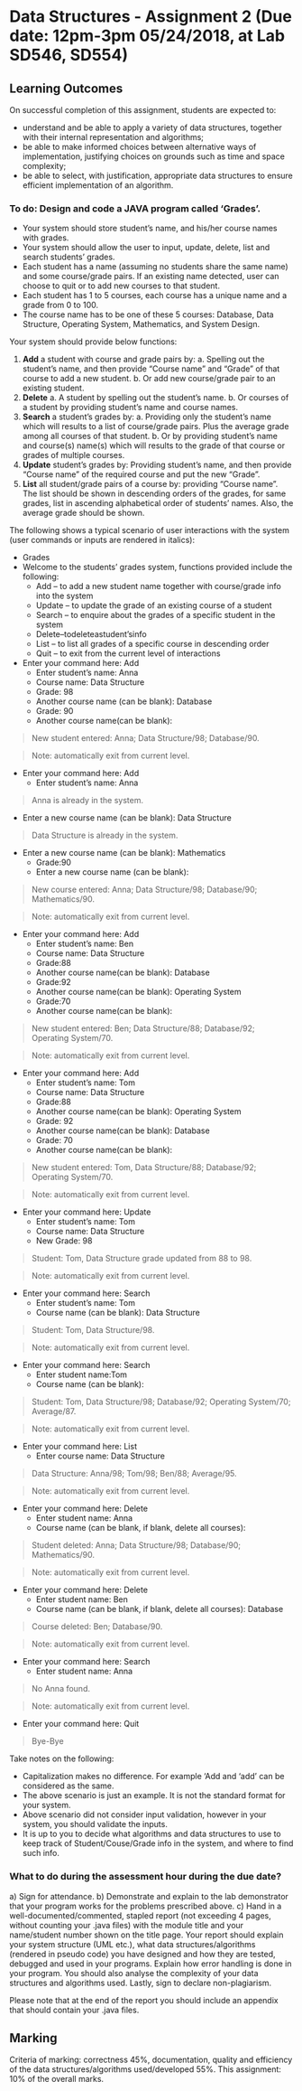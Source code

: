 # Data Structures - Assignment 2 (Due date: 12pm-3pm 05/24/2018, at Lab SD546, SD554)


## Learning Outcomes
On successful completion of this assignment, students are expected to:
- understand and be able to apply a variety of data structures, together with their internal representation and algorithms;
- be able to make informed choices between alternative ways of implementation, justifying choices on grounds such as time and space complexity;
- be able to select, with justification, appropriate data structures to ensure efficient implementation of an algorithm.

### To do: Design and code a JAVA program called ‘Grades’.
- Your system should store student’s name, and his/her course names with grades.
- Your system should allow the user to input, update, delete, list and search students’ grades.
- Each student has a name (assuming no students share the same name) and some course/grade
pairs. If an existing name detected, user can choose to quit or to add new courses to that student.
- Each student has 1 to 5 courses, each course has a unique name and a grade from 0 to 100.
- The course name has to be one of these 5 courses: Database, Data Structure, Operating System,
Mathematics, and System Design.

Your system should provide below functions:
1. **Add** a student with course and grade pairs by:
a. Spelling out the student’s name, and then provide “Course name” and “Grade” of that
course to add a new student.
b. Or add new course/grade pair to an existing student.
2. **Delete**
a. A student by spelling out the student’s name.
b. Or courses of a student by providing student’s name and course names.
3. **Search** a student’s grades by:
a. Providing only the student’s name which will results to a list of course/grade pairs. Plus the
average grade among all courses of that student.
b. Or by providing student’s name and course(s) name(s) which will results to the grade of
that course or grades of multiple courses.
4. **Update** student’s grades by: Providing student’s name, and then provide “Course name” of the
required course and put the new “Grade”.
5. **List** all student/grade pairs of a course by: providing “Course name”. The list should be shown in descending orders of the grades, for same grades, list in ascending alphabetical order of students’ names. Also, the average grade should be shown.

The following shows a typical scenario of user interactions with the system (user commands or inputs are rendered in italics):
- Grades
- Welcome to the students’ grades system, functions provided include the following:
  - Add – to add a new student name together with course/grade info into the system
  - Update – to update the grade of an existing course of a student
  - Search – to enquire about the grades of a specific student in the system
  - Delete–todeleteastudent’sinfo
  - List – to list all grades of a specific course in descending order
  - Quit – to exit from the current level of interactions
- Enter your command here: Add
  - Enter student’s name: Anna
  - Course name: Data Structure
  - Grade: 98
  - Another course name (can be blank): Database
  - Grade: 90
  - Another course name(can be blank):

> New student entered: Anna; Data Structure/98; Database/90.

> Note: automatically exit from current level.


- Enter your command here: Add
  - Enter student’s name: Anna
> Anna is already in the system.

- Enter a new course name (can be blank): Data Structure
> Data Structure is already in the system.

- Enter a new course name (can be blank): Mathematics
  - Grade:90
  - Enter a new course name (can be blank):

> New course entered: Anna; Data Structure/98; Database/90; Mathematics/90.

> Note: automatically exit from current level.


- Enter your command here: Add
  - Enter student’s name: Ben
  - Course name: Data Structure
  - Grade:88
  - Another course name(can be blank): Database
  - Grade:92
  - Another course name(can be blank): Operating System
  - Grade:70
  - Another course name(can be blank):

> New student entered: Ben; Data Structure/88; Database/92; Operating System/70.

> Note: automatically exit from current level.


- Enter your command here: Add
  - Enter student’s name: Tom
  - Course name: Data Structure
  - Grade:88
  - Another course name(can be blank): Operating System
  - Grade: 92
  - Another course name(can be blank): Database
  - Grade: 70
  - Another course name(can be blank):

> New student entered: Tom, Data Structure/88; Database/92; Operating System/70.

> Note: automatically exit from current level.


- Enter your command here: Update
  - Enter student’s name: Tom
  - Course name: Data Structure
  - New Grade: 98

> Student: Tom, Data Structure grade updated from 88 to 98.

> Note: automatically exit from current level.


- Enter your command here: Search
  - Enter student’s name: Tom
  - Course name (can be blank): Data Structure

> Student: Tom, Data Structure/98.

> Note: automatically exit from current level.


- Enter your command here: Search
  - Enter student name:Tom
  - Course name (can be blank):

> Student: Tom, Data Structure/98; Database/92; Operating System/70; Average/87.

> Note: automatically exit from current level.


- Enter your command here: List
  - Enter course name: Data Structure

> Data Structure: Anna/98; Tom/98; Ben/88; Average/95.

> Note: automatically exit from current level.


- Enter your command here: Delete
  - Enter student name: Anna
  - Course name (can be blank, if blank, delete all courses):

> Student deleted: Anna; Data Structure/98; Database/90; Mathematics/90.

> Note: automatically exit from current level.


- Enter your command here: Delete
  - Enter student name: Ben
  - Course name (can be blank, if blank, delete all courses): Database

> Course deleted: Ben; Database/90.

> Note: automatically exit from current level.


- Enter your command here: Search
  - Enter student name: Anna

> No Anna found.

> Note: automatically exit from current level.


- Enter your command here: Quit

> Bye-Bye


Take notes on the following:
- Capitalization makes no difference. For example ‘Add and ‘add’ can be considered as the same.
- The above scenario is just an example. It is not the standard format for your system.
- Above scenario did not consider input validation, however in your system, you should validate the
inputs.
- It is up to you to decide what algorithms and data structures to use to keep track of
Student/Couse/Grade info in the system, and where to find such info.


### What to do during the assessment hour during the due date?
a) Sign for attendance.
b) Demonstrate and explain to the lab demonstrator that your program works for the problems
prescribed above.
c) Hand in a well-documented/commented, stapled report (not exceeding 4 pages, without counting
your .java files) with the module title and your name/student number shown on the title page. Your report should explain your system structure (UML etc.), what data structures/algorithms (rendered in pseudo code) you have designed and how they are tested, debugged and used in your programs. Explain how error handling is done in your program. You should also analyse the complexity of your data structures and algorithms used. Lastly, sign to declare non-plagiarism.

Please note that at the end of the report you should include an appendix that should contain your .java files.


## Marking
Criteria of marking: correctness 45%, documentation, quality and efficiency of the data structures/algorithms used/developed 55%.
This assignment: 10% of the overall marks.